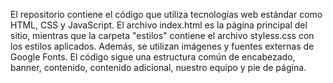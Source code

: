 El repositorio contiene el código que utiliza tecnologías web estándar como HTML, CSS y JavaScript. El archivo index.html es la página principal del sitio, mientras que la carpeta "estilos" contiene el archivo styless.css con los estilos aplicados. Además, se utilizan imágenes y fuentes externas de Google Fonts. El código sigue una estructura común de encabezado, banner, contenido, contenido adicional, nuestro equipo y pie de página.
